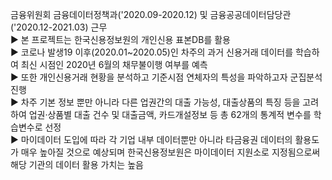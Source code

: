금융위원회 금융데이터정책과('2020.09-2020.12) 및 금융공공데이터담당관('2020.12-2021.03) 근무 <br>
▶ 본 프로젝트는 한국신용정보원의 개인신용 표본DB를 활용 <br>
▶ 코로나 발생19 이후(2020.01~2020.05)인 차주의 과거 신용거래 데이터를 학습하여 최신 시점인 2020년 6월의 채무불이행 여부를 예측 <br>
▶ 또한 개인신용거래 현황을 분석하고 기준시점 연체자의 특성을 파악하고자 군집분석 진행 <br>
▶ 차주 기본 정보 뿐만 아니라 다른 업권간의 대출 가능성, 대출상품의 특징 등을 고려하여 업권·상품별 대출 건수 및 대출금액, 카드개설정보 등 총 62개의 통계적
변수를 학습변수로 선정<br>
▶ 마이데이터 도입에 따라 각 기업 내부 데이터뿐만 아니라 타금융권 데이터의 활용도가 매우 높아질 것으로 예상되며 한국신용정보원은 마이데이터 지원소로 지정됨으로써 해당 기관의 데이터 활용 가치는 높음 
 

